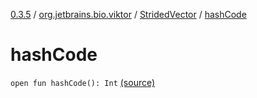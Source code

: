 [0.3.5](../../index.md) / [org.jetbrains.bio.viktor](../index.md) / [StridedVector](index.md) / [hashCode](.)

# hashCode

`open fun hashCode(): Int` [(source)](https://github.com/JetBrains-Research/viktor/blob/0.3.5/src/main/kotlin/org/jetbrains/bio/viktor/StridedVector.kt#L504)